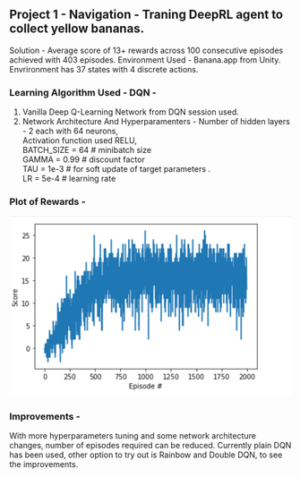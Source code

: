 ## Project 1 - Navigation - Traning DeepRL agent to collect yellow bananas.
Solution - Average score of 13+ rewards across 100 consecutive episodes achieved with 403 episodes.
Environment Used - Banana.app from Unity.
Envrironment has 37 states with 4 discrete actions.

### Learning Algorithm Used - DQN - 
1) Vanilla Deep Q-Learning Network from DQN session used. 
2) Network Architecture And Hyperparamenters - 
    Number of hidden layers - 2 each with 64 neurons, <br>
    Activation function used RELU, <br>
    BATCH_SIZE = 64         # minibatch size <br>
    GAMMA = 0.99            # discount factor <br>
    TAU = 1e-3              # for soft update of target parameters . <br>
    LR = 5e-4               # learning rate <br>

### Plot of Rewards - 

![Rewards](images/Rewards.png "Rewards")


### Improvements - 
With more hyperparameters tuning and some network architecture changes, number of episodes required can be reduced.
Currently plain DQN has been used, other option to try out is Rainbow and Double DQN, to see the improvements.




